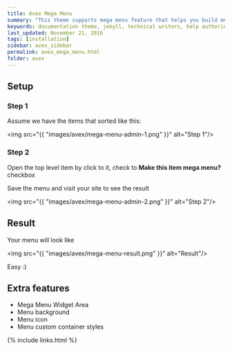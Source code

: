 ```yaml
---
title: Avex Mega Menu
summary: "This theme supports mega menu feature that helps you build mega menu quickly, easily and beautifully."
keywords: documentation theme, jekyll, technical writers, help authoring tools, hat replacements
last_updated: November 21, 2016
tags: [installation]
sidebar: avex_sidebar
permalink: avex_mega_menu.html
folder: avex
---
```


## Setup

### Step 1

Assume we have the items that sorted like this:

<img src="{{ "images/avex/mega-menu-admin-1.png" }}" alt="Step 1"/>

### Step 2

Open the top level item by click to it, check to **Make this item mega menu?** checkbox

Save the menu and visit your site to see the result

<img src="{{ "images/avex/mega-menu-admin-2.png" }}" alt="Step 2"/>

## Result

Your menu will look like

<img src="{{ "images/avex/mega-menu-result.png" }}" alt="Result"/>

Easy :)

## Extra features

* Mega Menu Widget Area
* Menu background
* Menu icon
* Menu custom container styles

{% include links.html %}
